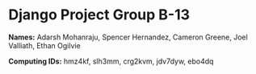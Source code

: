 # Django Project Group B-13

__Names:__ Adarsh Mohanraju, Spencer Hernandez, Cameron Greene, Joel Valliath, Ethan Ogilvie

__Computing IDs:__ hmz4kf, slh3mm, crg2kvm, jdv7dyw, ebo4dq


